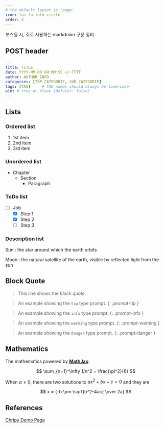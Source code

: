 ```yaml
---
# the default layout is 'page'
icon: fas fa-info-circle
order: 4
---
```


포스팅 시, 주로 사용하는 markdown 구문 정리 

## POST header

```yaml
---
title: TITLE
date: YYYY-MM-DD HH:MM:SS +/-TTTT
author: AUTHOR_INFO
categories: [TOP_CATEGORIE, SUB_CATEGORIE]
tags: [TAG]     # TAG names should always be lowercase
pin: # true or flase (defalut: false)
---
```

## Lists

### Ordered list

1. 1st item
2. 2nd item
3. 3rd item

### Unordered list

- Chapter
  + Section
    * Paragraph

### ToDo list

- [ ] Job
  + [x] Step 1
  + [x] Step 2
  + [ ] Step 3

### Description list

Sun
: the star around which the earth orbits

Moon
: the natural satellite of the earth, visible by reflected light from the sun

## Block Quote

> This line shows the _block quote_.

> An example showing the `tip` type prompt.
{: .prompt-tip }

> An example showing the `info` type prompt.
{: .prompt-info }

> An example showing the `warning` type prompt.
{: .prompt-warning }

> An example showing the `danger` type prompt.
{: .prompt-danger }


## Mathematics

The mathematics powered by [**MathJax**](https://www.mathjax.org/):

$$ \sum_{n=1}^\infty 1/n^2 = \frac{\pi^2}{6} $$

When $a \ne 0$, there are two solutions to $ax^2 + bx + c = 0$ and they are

$$ x = {-b \pm \sqrt{b^2-4ac} \over 2a} $$

## References

[Chripy Demo Page](https://chirpy.cotes.page/)